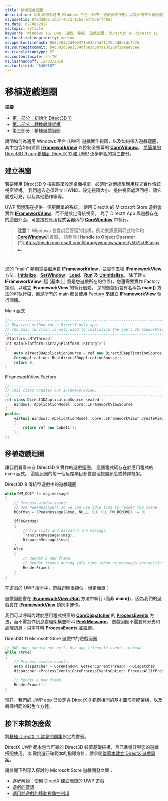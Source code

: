 ```yaml
---
title: 移植遊戲迴圈
description: 說明如何為通用 Windows 平台 (UWP) 遊戲實作視窗，以及如何帶入遊戲迴圈，其中包含如何建置 IFrameworkView 以控制全螢幕的 CoreWindow。
ms.assetid: 070dd802-cb27-4672-12ba-a7f036ff495c
ms.date: 02/08/2017
ms.topic: article
keywords: Windows 10, uwp, 遊戲, 移植, 遊戲迴圈, direct3d 9, directx 11
ms.localizationpriority: medium
ms.openlocfilehash: 8b0cf6352d400371b54a54d71176c4d8e1dc457d
ms.sourcegitcommit: b4c502d69a13340f6e3c887aa3c26ef2aeee9cee
ms.translationtype: MT
ms.contentlocale: zh-TW
ms.lasthandoff: 12/03/2018
ms.locfileid: "8469107"
---
```

# <a name="port-the-game-loop"></a>移植遊戲迴圈



**摘要**

-   [第一部分：初始化 Direct3D 11](simple-port-from-direct3d-9-to-11-1-part-1--initializing-direct3d.md)
-   [第二部分：轉換轉譯架構](simple-port-from-direct3d-9-to-11-1-part-2--rendering.md)
-   第三部分：移植遊戲迴圈


說明如何為通用 Windows 平台 (UWP) 遊戲實作視窗，以及如何帶入遊戲迴圈，其中包含如何建置 [**IFrameworkView**](https://msdn.microsoft.com/library/windows/apps/hh700478) 以控制全螢幕的 [**CoreWindow**](https://msdn.microsoft.com/library/windows/apps/br208225)。 [將簡單的 Direct3D 9 app 移植到 DirectX 11 和 UWP](walkthrough--simple-port-from-direct3d-9-to-11-1.md) 逐步解說的第三部分。

## <a name="create-a-window"></a>建立視窗


若要使用 Direct3D 9 檢視區來設定桌面視窗，必須針對傳統型應用程式實作傳統視窗架構。 我們過去必須建立 HWND、設定視窗大小、提供視窗處理回呼、讓它變成可見，以及其他動作等等。

UWP 環境現在提供一個更簡單的系統。 使用 DirectX 的 Microsoft Store 遊戲會實作 [**IFrameworkView**](https://msdn.microsoft.com/library/windows/apps/hh700478)，而不是設定傳統視窗。 為了 DirectX App 與遊戲存在的這個介面，可直接在應用程式容器內的 [**CoreWindow**](https://msdn.microsoft.com/library/windows/apps/br208225) 中執行。

> **注意：**  Windows 會提供受管理的指標，例如來源應用程式物件和[**CoreWindow**](https://msdn.microsoft.com/library/windows/apps/br208225)的資源。 請參閱 [**Handle to Object Operator (^)**]https://msdn.microsoft.com/library/windows/apps/yk97tc08.aspx。

 

您的 "main" 類別需要繼承自 [**IFrameworkView**](https://msdn.microsoft.com/library/windows/apps/hh700478)，並實作五種 **IFrameworkView** 方法：[**Initialize**](https://msdn.microsoft.com/library/windows/apps/hh700495)、[**SetWindow**](https://msdn.microsoft.com/library/windows/apps/hh700509)、[**Load**](https://msdn.microsoft.com/library/windows/apps/hh700501)、[**Run**](https://msdn.microsoft.com/library/windows/apps/hh700505) 及 [**Uninitialize**](https://msdn.microsoft.com/library/windows/apps/hh700523)。 除了建立 **IFrameworkView** (這 (基本上) 將是您遊戲所在的位置)，您還需要實作 Factory 類別，以建立 **IFrameworkView** 的執行個體。 您的遊戲仍含有名稱為 **main()** 方法的可執行檔，但是所有的 main 都會使用 Factory 來建立 **IFrameworkView** 執行個體。

Main 函式

```cpp
//-----------------------------------------------------------------------------
// Required method for a DirectX-only app.
// The main function is only used to initialize the app's IFrameworkView class.
//-----------------------------------------------------------------------------
[Platform::MTAThread]
int main(Platform::Array<Platform::String^>^)
{
    auto direct3DApplicationSource = ref new Direct3DApplicationSource();
    CoreApplication::Run(direct3DApplicationSource);
    return 0;
}
```

IFrameworkView Factory

```cpp
//-----------------------------------------------------------------------------
// This class creates our IFrameworkView.
//-----------------------------------------------------------------------------
ref class Direct3DApplicationSource sealed : 
    Windows::ApplicationModel::Core::IFrameworkViewSource
{
public:
    virtual Windows::ApplicationModel::Core::IFrameworkView^ CreateView()
    {
        return ref new Cube11();
    };
};
```

## <a name="port-the-game-loop"></a>移植遊戲迴圈


讓我們看看來自 Direct3D 9 實作的遊戲迴圈。 這個程式碼存在於應用程式的 main 函式。 這個迴圈的每一個反覆項目都會處理視窗訊息或轉譯框架。

Direct3D 9 傳統型遊戲中的遊戲迴圈

```cpp
while(WM_QUIT != msg.message)
{
    // Process window events.
    // Use PeekMessage() so we can use idle time to render the scene. 
    bGotMsg = (PeekMessage(&msg, NULL, 0U, 0U, PM_REMOVE) != 0);

    if(bGotMsg)
    {
        // Translate and dispatch the message
        TranslateMessage(&msg);
        DispatchMessage(&msg);
    }
    else
    {
        // Render a new frame.
        // Render frames during idle time (when no messages are waiting).
        RenderFrame();
    }
}
```

在遊戲的 UWP 版本中，遊戲迴圈很類似 - 但更簡單：

遊戲迴圈會在 [**IFrameworkView::Run**](https://msdn.microsoft.com/library/windows/apps/hh700505) 方法中執行 (而非 **main()**)，因為我們的遊戲會在 [**IFrameworkView**](https://msdn.microsoft.com/library/windows/apps/hh700478) 類別中運作。

我們可以呼叫內建於應用程式視窗的 [**CoreDispatcher**](https://msdn.microsoft.com/library/windows/apps/br208211) 的 [**ProcessEvents**](https://msdn.microsoft.com/library/windows/apps/br208215) 方法，而不需實作訊息處理架構並呼叫 [**PeekMessage**](https://msdn.microsoft.com/library/windows/desktop/ms644943)。 遊戲迴圈不需要有分支和處理訊息 - 只需呼叫 **ProcessEvents** 並繼續。

Direct3D 11 Microsoft Store 遊戲中的遊戲迴圈

```cpp
// UWP apps should not exit. Use app lifecycle events instead.
while (true)
{
    // Process window events.
    auto dispatcher = CoreWindow::GetForCurrentThread()->Dispatcher;
    dispatcher->ProcessEvents(CoreProcessEventsOption::ProcessAllIfPresent);

    // Render a new frame.
    RenderFrame();
}
```

現在，我們的 UWP app 已設定與 DirectX 9 範例相同的基本圖形基礎架構，以及轉譯相同的彩色立方體。

## <a name="where-do-i-go-from-here"></a>接下來該怎麼做


將[移植 DirectX 11 常見問題集](directx-porting-faq.md)設定為書籤。

DirectX UWP 範本包含可靠的 Direct3D 裝置基礎結構，且已準備好與您的遊戲搭配使用。 如需挑選正確範本的指導方針，請參閱[從範本建立 DirectX 遊戲專案](user-interface.md)。

請參閱下列深入探討的 Microsoft Store 遊戲開發文章：

-   [逐步解說：使用 DirectX 建立簡單的 UWP 遊戲](tutorial--create-your-first-uwp-directx-game.md)
-   [遊戲的音訊](working-with-audio-in-your-directx-game.md)
-   [適用於遊戲的移動視角控制項](tutorial--adding-move-look-controls-to-your-directx-game.md)

 

 





